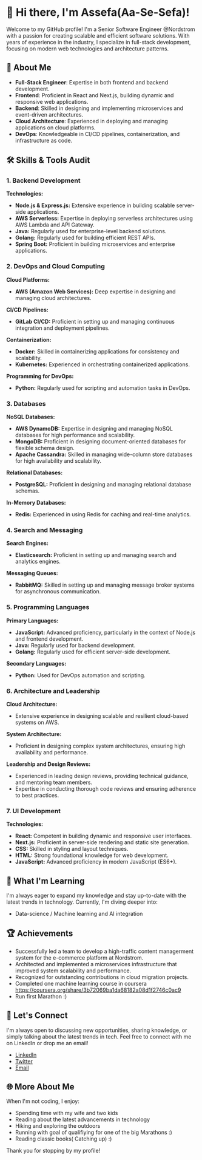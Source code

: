 # 👋 Hi there, I'm Assefa(Aa-Se-Sefa)!  
  
Welcome to my GitHub profile! I'm a Senior Software Engineer @Nordstrom with a passion for creating scalable and efficient software solutions. With years of experience in the industry, I specialize in full-stack development, focusing on modern web technologies and architecture patterns.  
  
## 🚀 About Me  
  
- **Full-Stack Engineer**: Expertise in both frontend and backend development.  
- **Frontend**: Proficient in React and Next.js, building dynamic and responsive web applications.  
- **Backend**: Skilled in designing and implementing microservices and event-driven architectures.  
- **Cloud Architecture**: Experienced in deploying and managing applications on cloud platforms.  
- **DevOps**: Knowledgeable in CI/CD pipelines, containerization, and infrastructure as code.  
  
## 🛠️ Skills & Tools Audit
  
### 1. Backend Development  
**Technologies:**  
- **Node.js & Express.js:** Extensive experience in building scalable server-side applications.  
- **AWS Serverless:** Expertise in deploying serverless architectures using AWS Lambda and API Gateway.  
- **Java:** Regularly used for enterprise-level backend solutions.  
- **Golang:** Regularly used for building efficient REST APIs.  
- **Spring Boot:** Proficient in building microservices and enterprise applications.  
  
### 2. DevOps and Cloud Computing  
**Cloud Platforms:**  
- **AWS (Amazon Web Services):** Deep expertise in designing and managing cloud architectures.  
  
**CI/CD Pipelines:**  
- **GitLab CI/CD:** Proficient in setting up and managing continuous integration and deployment pipelines.  
  
**Containerization:**  
- **Docker:** Skilled in containerizing applications for consistency and scalability.  
- **Kubernetes:** Experienced in orchestrating containerized applications.  
  
**Programming for DevOps:**  
- **Python:** Regularly used for scripting and automation tasks in DevOps.  
  
### 3. Databases  
**NoSQL Databases:**  
- **AWS DynamoDB:** Expertise in designing and managing NoSQL databases for high performance and scalability.  
- **MongoDB:** Proficient in designing document-oriented databases for flexible schema design.  
- **Apache Cassandra:** Skilled in managing wide-column store databases for high availability and scalability.  
  
**Relational Databases:**  
- **PostgreSQL:** Proficient in designing and managing relational database schemas.  
  
**In-Memory Databases:**  
- **Redis:** Experienced in using Redis for caching and real-time analytics.  
  
### 4. Search and Messaging  
**Search Engines:**  
- **Elasticsearch:** Proficient in setting up and managing search and analytics engines.  
  
**Messaging Queues:**  
- **RabbitMQ:** Skilled in setting up and managing message broker systems for asynchronous communication.  
  
### 5. Programming Languages  
**Primary Languages:**  
- **JavaScript:** Advanced proficiency, particularly in the context of Node.js and frontend development.  
- **Java:** Regularly used for backend development.  
- **Golang:** Regularly used for efficient server-side development.  
  
**Secondary Languages:**  
- **Python:** Used for DevOps automation and scripting.  
  
### 6. Architecture and Leadership  
**Cloud Architecture:**  
- Extensive experience in designing scalable and resilient cloud-based systems on AWS.  
  
**System Architecture:**  
- Proficient in designing complex system architectures, ensuring high availability and performance.  
  
**Leadership and Design Reviews:**  
- Experienced in leading design reviews, providing technical guidance, and mentoring team members.  
- Expertise in conducting thorough code reviews and ensuring adherence to best practices.  
  
### 7. UI Development  
**Technologies:**  
- **React:** Competent in building dynamic and responsive user interfaces.  
- **Next.js:** Proficient in server-side rendering and static site generation.  
- **CSS:** Skilled in styling and layout techniques.  
- **HTML:** Strong foundational knowledge for web development.  
- **JavaScript:** Advanced proficiency in modern JavaScript (ES6+).  
  
## 🌱 What I'm Learning  
  
I'm always eager to expand my knowledge and stay up-to-date with the latest trends in technology. Currently, I'm diving deeper into:  
  
- Data-science / Machine learning and AI integration

  
## 🏆 Achievements  
  
- Successfully led a team to develop a high-traffic content managerment system for the e-commerce platform at Nordstrom.  
- Architected and implemented a microservices infrastructure that improved system scalability and performance.  
- Recognized for outstanding contributions in cloud migration projects.
- Completed one machine learning course in coursera https://coursera.org/share/3b72069ba1da68182a08d1f2746c0ac9
- Run first Marathon :) 

  
## 💬 Let's Connect  
  
I'm always open to discussing new opportunities, sharing knowledge, or simply talking about the latest trends in tech. Feel free to connect with me on LinkedIn or drop me an email!  
  
- [LinkedIn](https://www.linkedin.com/in/assefatesfay)  
- [Twitter](https://twitter.com/asefatesfay)  
- [Email](mailto:assefatesfay@outlook.com)  
  
  
## 🌐 More About Me  
  
When I'm not coding, I enjoy:  

- Spending time with my wife and two kids  
- Reading about the latest advancements in technology
- Hiking and exploring the outdoors 
- Running with goal of qualifiying for one of the big Marathons :)
- Reading classic books( Catching up) :) 
  
Thank you for stopping by my profile!  

